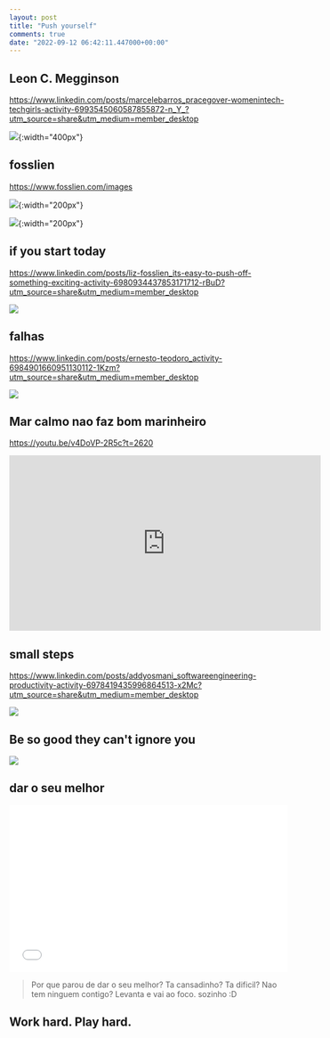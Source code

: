 ```yaml
---
layout: post
title: "Push yourself"
comments: true
date: "2022-09-12 06:42:11.447000+00:00"
---
```



## Leon C. Megginson

https://www.linkedin.com/posts/marcelebarros_pracegover-womenintech-techgirls-activity-6993545060587855872-n_Y_?utm_source=share&utm_medium=member_desktop

![](/assets/img/edxhPaolp_aeeb09cc859bc784e31ec53fd29df392.png){:width="400px"}


## fosslien

https://www.fosslien.com/images

![](/assets/img/edxhPaolp_5356a74c1420d49bbf7f890ede6d22c7.png){:width="200px"}

![](/assets/img/edxhPaolp_3481b02498865bede5472581193194b4.png){:width="200px"}


## if you start today

https://www.linkedin.com/posts/liz-fosslien_its-easy-to-push-off-something-exciting-activity-6980934437853171712-rBuD?utm_source=share&utm_medium=member_desktop

![](/assets/img/edxhPaolp_54fe6b7a26460f89a08937a2892380b6.png)


## falhas

https://www.linkedin.com/posts/ernesto-teodoro_activity-6984901660951130112-1Kzm?utm_source=share&utm_medium=member_desktop

![](/assets/img/edxhPaolp_d11cee5311c0711acd62bcd042bb7743.png)


## Mar calmo nao faz bom marinheiro

https://youtu.be/v4DoVP-2R5c?t=2620

<iframe width="560" height="315" src="https://www.youtube.com/embed/v4DoVP-2R5c" title="YouTube video player" frameborder="0" allow="accelerometer; autoplay; clipboard-write; encrypted-media; gyroscope; picture-in-picture" allowfullscreen></iframe>

## small steps

https://www.linkedin.com/posts/addyosmani_softwareengineering-productivity-activity-6978419435996864513-x2Mc?utm_source=share&utm_medium=member_desktop

![](/assets/img/edxhPaolp_a199d16c7ca2658c0da3c307e768b3e2.png)


## Be so good they can't ignore you

![](/assets/img/edxhPaolp_3488cfd5fe9790b5715af113933d56cb.png)


## dar o seu melhor

<iframe sandbox src='/assets/files/edxhPaolp_vinimathias.run_300181256_427602872766332_7605777679355346437_n.mp4' style='border:0;width:500px;height:300px;'></iframe>

> Por que parou de dar o seu melhor?
> Ta cansadinho?
> Ta dificil?
> Nao tem ninguem contigo?
> Levanta e vai ao foco. sozinho :D


## Work hard. Play hard.


